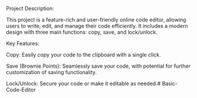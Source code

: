 Project Description:

This project is a feature-rich and user-friendly online code editor, allowing users to write, edit, and manage their code efficiently. It includes a modern design with three main functions: copy, save, and lock/unlock.

Key Features:

Copy: Easily copy your code to the clipboard with a single click.

Save (Brownie Points): Seamlessly save your code, with potential for further customization of saving functionality.

Lock/Unlock: Secure your code or make it editable as needed.# Basic-Code-Editor
